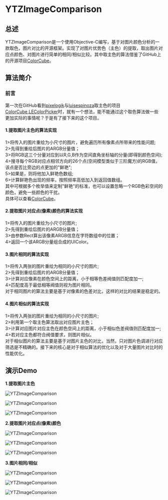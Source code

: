 # YTZImageComparison
##  总述

 YTZImageComparison是一个使用Objective-C编写，基于对图片颜色分析的一款取色，图片对比的开源框架。实现了对图片优势色（主色）的提取，取出图片对应点颜色、对图片进行简单的相同/相似比较。其中取主色的算法借鉴了GitHub上的开源项目[ColorCube](https://github.com/pixelogik/ColorCube)。

##  算法简介

### 前言
  第一次在GitHub看到[pixelogik](https://github.com/pixelogik)与[luisespinoza](https://github.com/luisespinoza)取主色的项目[ColorCube](https://github.com/pixelogik/ColorCube),[LEColorPicker](https://github.com/luisespinoza/LEColorPicker)时，就有一个想法，能不能通过这个取色算法做一些更加实际的事情呢？于是有了接下来的这个项目。

#### 1.提取图片主色的算法实现
  1>将传入的图片重绘为小尺寸的图片，避免遍历所有像素点所带来的性能问题;<br>
  2>先得到重绘后图片的ARGB分量值；<br>
  3>将RGB这三个分量对应到以R,G,B作为空间直角坐标轴的分量(即得到颜色空间);<br>
  4>搜寻每个RGB对应点相邻方向的26个点(空间模型类似于三阶魔方)的RGB值，该点是否比旁边的点更加的"鲜艳";<br>
  5>如果是，则将他加入鲜艳色数组;<br>
  6>计算鲜艳色出现的频率，按照频率高低加入到返回值数组。<br>
  其中可根据多个枚举值来定制"鲜艳"的标准，也可以设置忽略一个RGB色彩空间的颜色，避免一些颜色的干扰。<br>
  具体可以查看[ColorCube](https://github.com/pixelogik/ColorCube)。<br>
  
#### 2.提取图片对应点(像素)颜色的算法实现
  1>将传入的图片重绘为小尺寸的图片;<br>
  2>先得到重绘后图片的ARGB分量值；<br>
  3>由参数Rect算出该像素ARGB信息在字符数组中的位置；<br>
  4>返回一个该ARGB分量组合成的UIColor。<br>
  
#### 3.图片相同的算法实现
  1>将传入两张的图片重绘为相同的小尺寸的图片;<br>
  2>先得到重绘后图片的ARGB分量值；<br>
  3>计算对应像素在颜色空间上的距离，小于相等色差阀值则匹配度加一;<br>
  4>匹配度高于最低相等阀值则视为图片相同。<br>
  对于相同图片的算法主要是基于对像素的色差对比，这样的对比的结果是稳定的。

#### 4.图片相似的算法实现
  1>将传入两张的图片重绘为相同的小尺寸的图片;<br>
  2>利用第一个取主色算法取出对应图片主色；<br>
  3>计算对应图片对应主色在颜色空间上的距离，小于相似色差阀值则匹配度加一;<br>
  4>若对应主色都符合阀值要求，则图片相似。<br>
  对于相似图片的算法主要是基于对图片主色的对比，当然，只对图片色调进行对应筛选是不精确的。接下来的核心是对于相似算法的优化以及对于大量图片对比时的性能优化。
  
##  演示Demo

**1.提取图片主色**

![YTZImageComparison](https://github.com/Job-Yang/YTZImageComparison/blob/master/ScreenShots/%E5%8F%96%E4%BC%98%E5%8A%BF%E8%89%B21.png)

![YTZImageComparison](https://github.com/Job-Yang/YTZImageComparison/blob/master/ScreenShots/%E5%8F%96%E4%BC%98%E5%8A%BF%E8%89%B22.png)

![YTZImageComparison](https://github.com/Job-Yang/YTZImageComparison/blob/master/ScreenShots/%E5%8F%96%E4%BC%98%E5%8A%BF%E8%89%B23.png)


**2.提取图片对应点(像素)颜色**

![YTZImageComparison](https://github.com/Job-Yang/YTZImageComparison/blob/master/ScreenShots/%E8%8E%B7%E5%8F%96%E5%BD%93%E5%89%8D%E7%82%B9%E9%A2%9C%E8%89%B21.png)

![YTZImageComparison](https://github.com/Job-Yang/YTZImageComparison/blob/master/ScreenShots/%E8%8E%B7%E5%8F%96%E5%BD%93%E5%89%8D%E7%82%B9%E9%A2%9C%E8%89%B22.png)

![YTZImageComparison](https://github.com/Job-Yang/YTZImageComparison/blob/master/ScreenShots/%E8%8E%B7%E5%8F%96%E5%BD%93%E5%89%8D%E7%82%B9%E9%A2%9C%E8%89%B23.png)


**3.图片相同/相似**

![YTZImageComparison](https://github.com/Job-Yang/YTZImageComparison/blob/master/ScreenShots/%E5%9B%BE%E7%89%87%E5%AF%B9%E6%AF%941.png)

![YTZImageComparison](https://github.com/Job-Yang/YTZImageComparison/blob/master/ScreenShots/%E5%9B%BE%E7%89%87%E5%AF%B9%E6%AF%942.png)

![YTZImageComparison](https://github.com/Job-Yang/YTZImageComparison/blob/master/ScreenShots/%E5%9B%BE%E7%89%87%E5%AF%B9%E6%AF%943.png)

  

